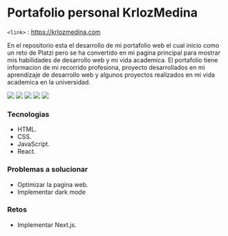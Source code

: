 # Portafolio personal KrlozMedina

`<link>` : <https://krlozmedina.com>

En el repositorio esta el desarrollo de mi portafolio web el cual inicio como un reto de Platzi pero se ha convertido en mi pagina principal para mostrar mis habilidades de desarrollo web y mi vida academica. El portafolio tiene informacion de mi recorrido profesiona, proyecto desarrollados en mi aprendizaje de desarrollo web y algunos proyectos realizados en mi vida academica en la universidad.

![](https://img.shields.io/github/stars/KrlozMedina/Portafolio) ![](https://img.shields.io/github/forks/KrlozMedina/Portafolio) ![](https://img.shields.io/github/tag/KrlozMedina/Portafolio) ![](https://img.shields.io/github/release/KrlozMedina/Portafolio) ![](https://img.shields.io/github/issues/KrlozMedina/Portafolio)

### Tecnologias

- HTML.
- CSS.
- JavaScript.
- React.

### Problemas a solucionar

- Optimizar la pagina web.
- Implementar dark mode

### Retos

- Implementar Next.js.
